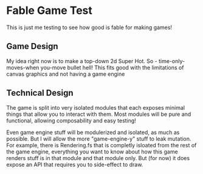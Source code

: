 # Fable Game Test

This is just me testing to see how good is fable for making games!

## Game Design

My idea right now is to make a top-down 2d Super Hot. So - time-only-moves-when
you-move bullet hell!
This fits good with the limitations of canvas graphics and not having a game
engine

## Technical Design

The game is split into very isolated modules that each exposes minimal things
that allow you to interact with them. Most modules will be pure and functional,
allowing composability and easy testing!

Even game engine stuff will be modulerized and isolated, as much as possible.
But I will allow the more "game-engine-y" stuff to leak mutation.
For example, there is Rendering.fs that is completly isloated from the rest
of the game engine, everything you want to know about how this game renders
stuff is in that module and that module only. But (for now) it does expose an
API that requires you to side-effect to draw.
